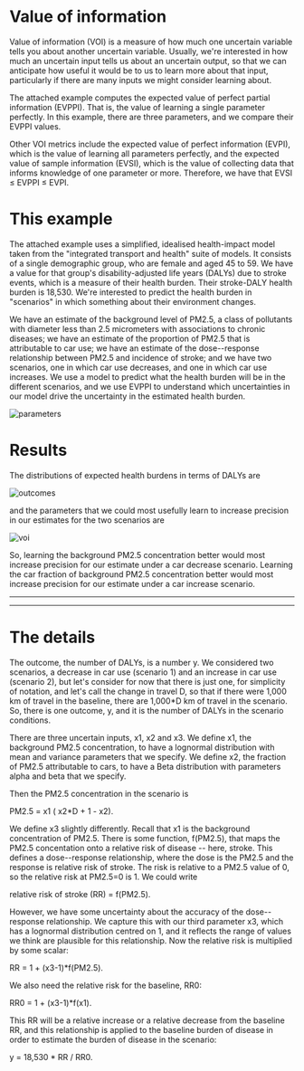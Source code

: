 # Value of information

Value of information (VOI) is a measure of how much one uncertain variable tells you about another uncertain variable. Usually, we're interested in how much an uncertain input tells us about an uncertain output, so that we can anticipate how useful it would be to us to learn more about that input, particularly if there are many inputs we might consider learning about.

The attached example computes the expected value of perfect partial information (EVPPI). That is, the value of learning a single parameter perfectly. In this example, there are three parameters, and we compare their EVPPI values.

Other VOI metrics include the expected value of perfect information (EVPI), which is the value of learning all parameters perfectly, and the expected value of sample information (EVSI), which is the value of collecting data that informs knowledge of one parameter or more. Therefore, we have that EVSI &le; EVPPI &le; EVPI.

# This example

The attached example uses a simplified, idealised health-impact model taken from the "integrated transport and health" suite of models. It consists of a single demographic group, who are female and aged 45 to 59. We have a value for that group's disability-adjusted life years (DALYs) due to stroke events, which is a measure of their health burden. Their stroke-DALY health burden is 18,530. We're interested to predict the health burden in "scenarios" in which something about their environment changes.

We have an estimate of the background level of PM2.5, a class of pollutants with diameter less than 2.5 micrometers with associations to chronic diseases; we have an estimate of the proportion of PM2.5 that is attributable to car use; we have an estimate of the dose--response relationship between PM2.5 and incidence of stroke; and we have two scenarios, one in which car use decreases, and one in which car use increases. We use a model to predict what the health burden will be in the different scenarios, and we use EVPPI to understand which uncertainties in our model drive the uncertainty in the estimated health burden.

![parameters](https://github.com/robj411/value_of_information_example/blob/master/parameters.png)


# Results

The distributions of expected health burdens in terms of DALYs are

![outcomes](https://github.com/robj411/value_of_information_example/blob/master/outcomes.png)

and the parameters that we could most usefully learn to increase precision in our estimates for the two scenarios are

![voi](https://github.com/robj411/value_of_information_example/blob/master/voi.png)

So, learning the background PM2.5 concentration better would most increase precision for our estimate under a car decrease scenario. Learning the car fraction of background PM2.5 concentration better would most increase precision for our estimate under a car increase scenario.

<hr>
<hr>

# The details

The outcome, the number of DALYs, is a number y. We considered two scenarios, a decrease in car use (scenario 1) and an increase in car use (scenario 2), but let's consider for now that there is just one, for simplicity of notation, and let's call the change in travel D, so that if there were 1,000 km of travel in the baseline, there are 1,000\*D km of travel in the scenario. So, there is one outcome, y, and it is the number of DALYs in the scenario conditions.

There are three uncertain inputs, x1, x2 and x3. We define x1, the background PM2.5 concentration, to have a lognormal distribution with mean and variance parameters that we specify. We define x2, the fraction of PM2.5 attributable to cars, to have a Beta distribution with parameters alpha and beta that we specify. 

Then the PM2.5 concentration in the scenario is 

PM2.5 = x1 ( x2\*D + 1 - x2).

We define x3 slightly differently. Recall that x1 is the background concentration of PM2.5. There is some function, f(PM2.5), that maps the PM2.5 concentation onto a relative risk of disease -- here, stroke. This defines a dose--response relationship, where the dose is the PM2.5 and the response is relative risk of stroke. The risk is relative to a PM2.5 value of 0, so the relative risk at PM2.5=0 is 1. We could write

relative risk of stroke (RR) = f(PM2.5).

However, we have some uncertainty about the accuracy of the dose--response relationship. We capture this with our third parameter x3, which has a lognormal distribution centred on 1, and it reflects the range of values we think are plausible for this relationship. Now the relative risk is multiplied by some scalar:

RR = 1 + (x3-1)\*f(PM2.5).

We also need the relative risk for the baseline, RR0:

RR0 = 1 + (x3-1)\*f(x1).

This RR will be a relative increase or a relative decrease from the baseline RR, and this relationship is applied to the baseline burden of disease in order to estimate the burden of disease in the scenario:

y = 18,530 \* RR / RR0.




